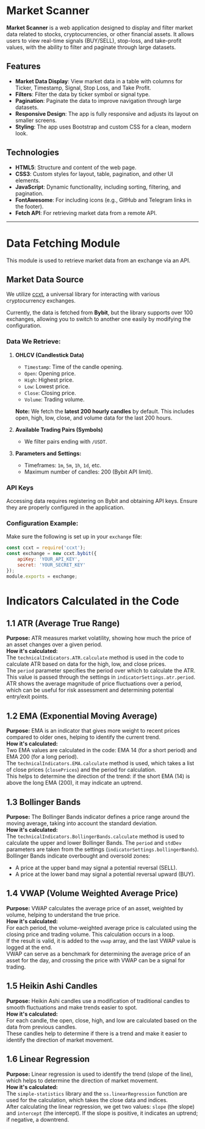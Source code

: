 # Market Scanner

**Market Scanner** is a web application designed to display and filter market data related to stocks, cryptocurrencies, or other financial assets. It allows users to view real-time signals (BUY/SELL), stop-loss, and take-profit values, with the ability to filter and paginate through large datasets.

## Features

- **Market Data Display**: View market data in a table with columns for Ticker, Timestamp, Signal, Stop Loss, and Take Profit.
- **Filters**: Filter the data by ticker symbol or signal type.
- **Pagination**: Paginate the data to improve navigation through large datasets.
- **Responsive Design**: The app is fully responsive and adjusts its layout on smaller screens.
- **Styling**: The app uses Bootstrap and custom CSS for a clean, modern look.

## Technologies

- **HTML5**: Structure and content of the web page.
- **CSS3**: Custom styles for layout, table, pagination, and other UI elements.
- **JavaScript**: Dynamic functionality, including sorting, filtering, and pagination.
- **FontAwesome**: For including icons (e.g., GitHub and Telegram links in the footer).
- **Fetch API**: For retrieving market data from a remote API.

---

# Data Fetching Module

This module is used to retrieve market data from an exchange via an API.

## Market Data Source

We utilize [ccxt](https://github.com/ccxt/ccxt), a universal library for interacting with various cryptocurrency exchanges.

Currently, the data is fetched from **Bybit**, but the library supports over 100 exchanges, allowing you to switch to another one easily by modifying the configuration.

### Data We Retrieve:

1. **OHLCV (Candlestick Data)**  
   - `Timestamp`: Time of the candle opening.  
   - `Open`: Opening price.  
   - `High`: Highest price.  
   - `Low`: Lowest price.  
   - `Close`: Closing price.  
   - `Volume`: Trading volume.  

   **Note:** We fetch the **latest 200 hourly candles** by default. This includes open, high, low, close, and volume data for the last 200 hours.

2. **Available Trading Pairs (Symbols)**  
   - We filter pairs ending with `/USDT`.

3. **Parameters and Settings:**  
   - Timeframes: `1m`, `5m`, `1h`, `1d`, etc.  
   - Maximum number of candles: 200 (Bybit API limit).

### API Keys

Accessing data requires registering on Bybit and obtaining API keys. Ensure they are properly configured in the application.

### Configuration Example:

Make sure the following is set up in your `exchange` file:

```javascript
const ccxt = require('ccxt');
const exchange = new ccxt.bybit({
    apiKey: 'YOUR_API_KEY',
    secret: 'YOUR_SECRET_KEY'
});
module.exports = exchange;
```

# Indicators Calculated in the Code

## 1.1 ATR (Average True Range)
**Purpose:** ATR measures market volatility, showing how much the price of an asset changes over a given period.  
**How it's calculated:**  
The `technicalIndicators.ATR.calculate` method is used in the code to calculate ATR based on data for the high, low, and close prices.  
The `period` parameter specifies the period over which to calculate the ATR. This value is passed through the settings in `indicatorSettings.atr.period`.  
ATR shows the average magnitude of price fluctuations over a period, which can be useful for risk assessment and determining potential entry/exit points.

## 1.2 EMA (Exponential Moving Average)
**Purpose:** EMA is an indicator that gives more weight to recent prices compared to older ones, helping to identify the current trend.  
**How it's calculated:**  
Two EMA values are calculated in the code: EMA 14 (for a short period) and EMA 200 (for a long period).  
The `technicalIndicators.EMA.calculate` method is used, which takes a list of close prices (`closePrices`) and the period for calculation.  
This helps to determine the direction of the trend: if the short EMA (14) is above the long EMA (200), it may indicate an uptrend.

## 1.3 Bollinger Bands
**Purpose:** The Bollinger Bands indicator defines a price range around the moving average, taking into account the standard deviation.  
**How it's calculated:**  
The `technicalIndicators.BollingerBands.calculate` method is used to calculate the upper and lower Bollinger Bands. The `period` and `stdDev` parameters are taken from the settings (`indicatorSettings.bollingerBands`).  
Bollinger Bands indicate overbought and oversold zones:  
- A price at the upper band may signal a potential reversal (SELL).
- A price at the lower band may signal a potential reversal upward (BUY).

## 1.4 VWAP (Volume Weighted Average Price)
**Purpose:** VWAP calculates the average price of an asset, weighted by volume, helping to understand the true price.  
**How it's calculated:**  
For each period, the volume-weighted average price is calculated using the closing price and trading volume. This calculation occurs in a loop.  
If the result is valid, it is added to the `vwap` array, and the last VWAP value is logged at the end.  
VWAP can serve as a benchmark for determining the average price of an asset for the day, and crossing the price with VWAP can be a signal for trading.

## 1.5 Heikin Ashi Candles
**Purpose:** Heikin Ashi candles use a modification of traditional candles to smooth fluctuations and make trends easier to spot.  
**How it's calculated:**  
For each candle, the open, close, high, and low are calculated based on the data from previous candles.  
These candles help to determine if there is a trend and make it easier to identify the direction of market movement.

## 1.6 Linear Regression
**Purpose:** Linear regression is used to identify the trend (slope of the line), which helps to determine the direction of market movement.  
**How it's calculated:**  
The `simple-statistics` library and the `ss.linearRegression` function are used for the calculation, which takes the close data and indices.  
After calculating the linear regression, we get two values: `slope` (the slope) and `intercept` (the intercept). If the slope is positive, it indicates an uptrend; if negative, a downtrend.
